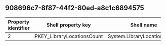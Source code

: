## 908696c7-8f87-44f2-80ed-a8c1c6894575

Property identifier | Shell property key | Shell name | Alias
--- | --- | --- | ---
2 | PKEY_LibraryLocationsCount | System.LibraryLocationsCount | 

